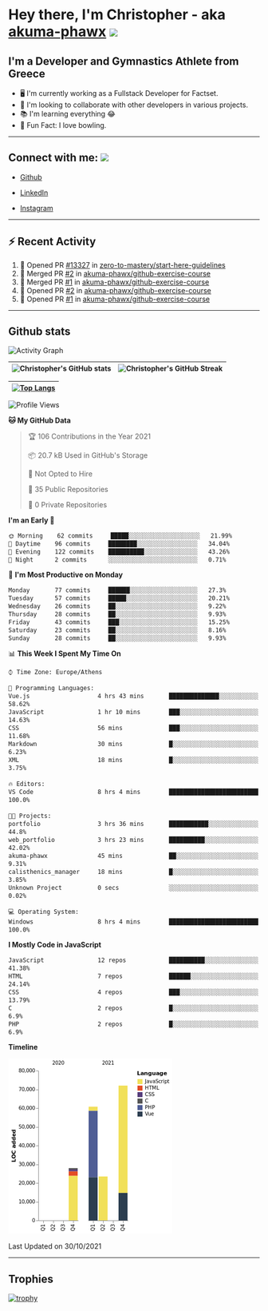 # Hey there, I'm Christopher - aka [akuma-phawx](https://github.com/akuma-phawx) <img src = "https://raw.githubusercontent.com/MartinHeinz/MartinHeinz/master/wave.gif" width = 50px>

## I'm a Developer and Gymnastics Athlete from Greece

- 🖥️ I'm currently working as a Fullstack Developer for Factset.
- 🤲 I'm looking to collaborate with other developers in various projects.
- 📚 I'm learning everything 😂
- 🎳 Fun Fact: I love bowling.

---

## Connect with me: <img src='https://raw.githubusercontent.com/ShahriarShafin/ShahriarShafin/main/Assets/handshake.gif' width="100px">

- [Github](https://github.com/akuma-phawx)

- [LinkedIn](https://www.linkedin.com/in/christopher-vradis-3b9a68151/)

- [Instagram](https://www.instagram.com/chris.vrd_sw/)

---

## ⚡ Recent Activity

<!--START_SECTION:activity-->
1. 💪 Opened PR [#13327](https://github.com/zero-to-mastery/start-here-guidelines/pull/13327) in [zero-to-mastery/start-here-guidelines](https://github.com/zero-to-mastery/start-here-guidelines)
2. 🎉 Merged PR [#2](https://github.com/akuma-phawx/github-exercise-course/pull/2) in [akuma-phawx/github-exercise-course](https://github.com/akuma-phawx/github-exercise-course)
3. 🎉 Merged PR [#1](https://github.com/akuma-phawx/github-exercise-course/pull/1) in [akuma-phawx/github-exercise-course](https://github.com/akuma-phawx/github-exercise-course)
4. 💪 Opened PR [#2](https://github.com/akuma-phawx/github-exercise-course/pull/2) in [akuma-phawx/github-exercise-course](https://github.com/akuma-phawx/github-exercise-course)
5. 💪 Opened PR [#1](https://github.com/akuma-phawx/github-exercise-course/pull/1) in [akuma-phawx/github-exercise-course](https://github.com/akuma-phawx/github-exercise-course)
<!--END_SECTION:activity-->

---

## Github stats

![Activity Graph](https://activity-graph.herokuapp.com/graph?username=akuma-phawx&theme=dracula)

| ![Christopher's GitHub stats](https://github-readme-stats.vercel.app/api?username=akuma-phawx&show_icons=true&theme=dracula) | ![Christopher's GitHub Streak](https://github-readme-streak-stats.herokuapp.com/?user=akuma-phawx&theme=dracula) |
| ---------------------------------------------------------------------------------------------------------------------------- | ---------------------------------------------------------------------------------------------------------------- |

| [![Top Langs](https://github-readme-stats.vercel.app/api/top-langs/?username=akuma-phawx&show_icons=true&theme=radical)](https://github.com/akuma-phawx/github-readme-stats) |
| ---------------------------------------------------------------------------------------------------------------------------------------------------------------------------- |

<!--START_SECTION:waka-->
![Profile Views](http://img.shields.io/badge/Profile%20Views-1-blue)

**🐱 My GitHub Data** 

> 🏆 106 Contributions in the Year 2021
 > 
> 📦 20.7 kB Used in GitHub's Storage 
 > 
> 🚫 Not Opted to Hire
 > 
> 📜 35 Public Repositories 
 > 
> 🔑 0 Private Repositories  
 > 
**I'm an Early 🐤** 

```text
🌞 Morning    62 commits     █████░░░░░░░░░░░░░░░░░░░░   21.99% 
🌆 Daytime    96 commits     ████████░░░░░░░░░░░░░░░░░   34.04% 
🌃 Evening    122 commits    ██████████░░░░░░░░░░░░░░░   43.26% 
🌙 Night      2 commits      ░░░░░░░░░░░░░░░░░░░░░░░░░   0.71%

```
📅 **I'm Most Productive on Monday** 

```text
Monday       77 commits     ██████░░░░░░░░░░░░░░░░░░░   27.3% 
Tuesday      57 commits     █████░░░░░░░░░░░░░░░░░░░░   20.21% 
Wednesday    26 commits     ██░░░░░░░░░░░░░░░░░░░░░░░   9.22% 
Thursday     28 commits     ██░░░░░░░░░░░░░░░░░░░░░░░   9.93% 
Friday       43 commits     ███░░░░░░░░░░░░░░░░░░░░░░   15.25% 
Saturday     23 commits     ██░░░░░░░░░░░░░░░░░░░░░░░   8.16% 
Sunday       28 commits     ██░░░░░░░░░░░░░░░░░░░░░░░   9.93%

```


📊 **This Week I Spent My Time On** 

```text
⌚︎ Time Zone: Europe/Athens

💬 Programming Languages: 
Vue.js                   4 hrs 43 mins       ██████████████░░░░░░░░░░░   58.62% 
JavaScript               1 hr 10 mins        ███░░░░░░░░░░░░░░░░░░░░░░   14.63% 
CSS                      56 mins             ███░░░░░░░░░░░░░░░░░░░░░░   11.68% 
Markdown                 30 mins             █░░░░░░░░░░░░░░░░░░░░░░░░   6.23% 
XML                      18 mins             █░░░░░░░░░░░░░░░░░░░░░░░░   3.75%

🔥 Editors: 
VS Code                  8 hrs 4 mins        █████████████████████████   100.0%

🐱‍💻 Projects: 
portfolio                3 hrs 36 mins       ███████████░░░░░░░░░░░░░░   44.8% 
web_portfolio            3 hrs 23 mins       ██████████░░░░░░░░░░░░░░░   42.02% 
akuma-phawx              45 mins             ██░░░░░░░░░░░░░░░░░░░░░░░   9.31% 
calisthenics_manager     18 mins             █░░░░░░░░░░░░░░░░░░░░░░░░   3.85% 
Unknown Project          0 secs              ░░░░░░░░░░░░░░░░░░░░░░░░░   0.02%

💻 Operating System: 
Windows                  8 hrs 4 mins        █████████████████████████   100.0%

```

**I Mostly Code in JavaScript** 

```text
JavaScript               12 repos            ██████████░░░░░░░░░░░░░░░   41.38% 
HTML                     7 repos             ██████░░░░░░░░░░░░░░░░░░░   24.14% 
CSS                      4 repos             ███░░░░░░░░░░░░░░░░░░░░░░   13.79% 
C                        2 repos             █░░░░░░░░░░░░░░░░░░░░░░░░   6.9% 
PHP                      2 repos             █░░░░░░░░░░░░░░░░░░░░░░░░   6.9%

```


**Timeline**

![Chart not found](https://raw.githubusercontent.com/akuma-phawx/akuma-phawx/main/charts/bar_graph.png) 


 Last Updated on 30/10/2021
<!--END_SECTION:waka-->

---

## Trophies

[![trophy](https://github-profile-trophy.vercel.app/?username=akuma-phawx&theme=onedark)](https://github.com/ryo-ma/github-profile-trophy)
